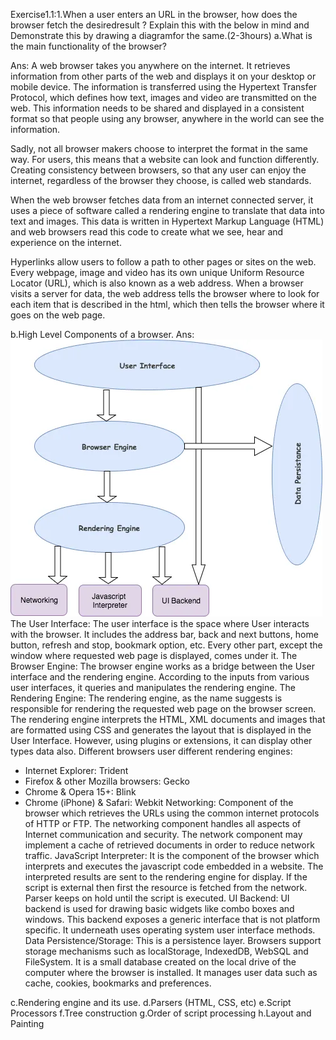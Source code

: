 Exercise1.1:1.When a user enters an URL in the browser, how does the browser fetch the desiredresult ? Explain this with the below in mind and Demonstrate this by drawing a diagramfor the same.(2-3hours)
a.What is the main functionality of the browser?

Ans: A web browser takes you anywhere on the internet. It retrieves information from other parts of the web and displays it on your desktop or mobile device. The information is transferred using the Hypertext Transfer Protocol, which defines how text, images and video are transmitted on the web. This information needs to be shared and displayed in a consistent format so that people using any browser, anywhere in the world can see the information.

Sadly, not all browser makers choose to interpret the format in the same way. For users, this means that a website can look and function differently. Creating consistency between browsers, so that any user can enjoy the internet, regardless of the browser they choose, is called web standards.

When the web browser fetches data from an internet connected server, it uses a piece of software called a rendering engine to translate that data into text and images. This data is written in Hypertext Markup Language (HTML) and web browsers read this code to create what we see, hear and experience on the internet.

Hyperlinks allow users to follow a path to other pages or sites on the web. Every webpage, image and video has its own unique Uniform Resource Locator (URL), which is also known as a web address. When a browser visits a server for data, the web address tells the browser where to look for each item that is described in the html, which then tells the browser where it goes on the web page.

b.High Level Components of a browser.
Ans: ![Alt text](image.png)
The User Interface: The user interface is the space where User interacts with the browser. It includes the address bar, back and next buttons, home button, refresh and stop, bookmark option, etc. Every other part, except the window where requested web page is displayed, comes under it.
The Browser Engine: The browser engine works as a bridge between the User interface and the rendering engine. According to the inputs from various user interfaces, it queries and manipulates the rendering engine.
The Rendering Engine: The rendering engine, as the name suggests is responsible for rendering the requested web page on the browser screen. The rendering engine interprets the HTML, XML documents and images that are formatted using CSS and generates the layout that is displayed in the User Interface. However, using plugins or extensions, it can display other types data also. Different browsers user different rendering engines:
* Internet Explorer: Trident
* Firefox & other Mozilla browsers: Gecko
* Chrome & Opera 15+: Blink
* Chrome (iPhone) & Safari: Webkit
Networking: Component of the browser which retrieves the URLs using the common internet protocols of HTTP or FTP. The networking component handles all aspects of Internet communication and security. The network component may implement a cache of retrieved documents in order to reduce network traffic.
JavaScript Interpreter: It is the component of the browser which interprets and executes the javascript code embedded in a website. The interpreted results are sent to the rendering engine for display. If the script is external then first the resource is fetched from the network. Parser keeps on hold until the script is executed.
UI Backend: UI backend is used for drawing basic widgets like combo boxes and windows. This backend exposes a generic interface that is not platform specific. It underneath uses operating system user interface methods.
Data Persistence/Storage: This is a persistence layer. Browsers support storage mechanisms such as localStorage, IndexedDB, WebSQL and FileSystem. It is a small database created on the local drive of the computer where the browser is installed. It manages user data such as cache, cookies, bookmarks and preferences.



c.Rendering engine and its use.
d.Parsers (HTML, CSS, etc)
e.Script Processors
f.Tree construction
g.Order of script processing
h.Layout and Painting
